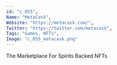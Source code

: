```yaml
--- 
id: "c_055", 
Name: "MetaCask", 
Website: "https://metacask.com/", 
Twitter: "https://twitter.com/metacask", 
Tags: "Games, NFTs", 
Image: "c_055_metacask.png" 
--- 
```

<!--lang:en--> 
The Marketplace For Spirits Backed NFTs
<!--lang:es--] 
El mercado de NFT respaldados por bebidas espirituosas
<!--lang:de--] 
Der Marktplatz für Spirituosen-unterstützte NFTs
<!--lang:fr--] 
Le marché des NFT soutenus par les spiritueux
<!--lang:pl--] 
Rynek transakcji NFT wspieranych przez napoje spirytusowe
<!--lang:uk--] 
Торговий майданчик для NFT зі спиртовою підтримкою
[!--lang:*--> 
